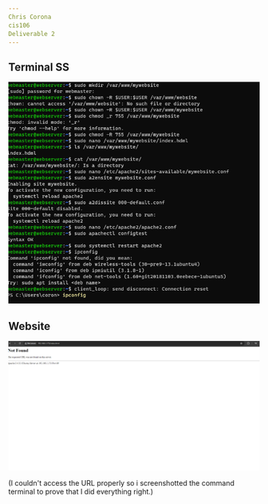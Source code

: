 ```yaml
---
Chris Corona 
cis106
Deliverable 2
---
```

## Terminal SS
![q1](terminalss.png)

## Website
![q2](websitess.png)


(I couldn't access the URL properly so i screenshotted the command terminal to prove that I did everything right.)